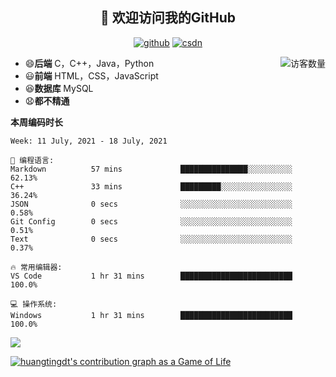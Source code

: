 <h2 align="center">👋 欢迎访问我的GitHub</h2>
  <p align="center">
    <a href="https://github.com/Huangtingdt/Huangtingdt"><img src="https://img.shields.io/badge/GitHub-ff79c6" alt="github"></a>
    <a href="https://blog.csdn.net/qq_43531216"><img src="https://img.shields.io/badge/CSDN-cf000e" alt="csdn"></a>
  </p>

  <img align='right' src="https://profile-counter.glitch.me/Huangtingdt/count.svg" alt="访客数量"/>

  - 😄**后端** C，C++，Java，Python
  - 😃**前端** HTML，CSS，JavaScript
  - 😆**数据库** MySQL
  - 😧**都不精通**

  **本周编码时长**

  <!--START_SECTION:waka-->
```text
Week: 11 July, 2021 - 18 July, 2021

💬 编程语言: 
Markdown          57 mins             ███████████████░░░░░░░░░░   62.13% 
C++               33 mins             █████████░░░░░░░░░░░░░░░░   36.24% 
JSON              0 secs              ░░░░░░░░░░░░░░░░░░░░░░░░░   0.58% 
Git Config        0 secs              ░░░░░░░░░░░░░░░░░░░░░░░░░   0.51% 
Text              0 secs              ░░░░░░░░░░░░░░░░░░░░░░░░░   0.37%

🔥 常用编辑器: 
VS Code           1 hr 31 mins        █████████████████████████   100.0%

💻 操作系统: 
Windows           1 hr 31 mins        █████████████████████████   100.0%

```


<!--END_SECTION:waka-->

[![](https://github-readme-stats.vercel.app/api?theme=onedark&username=huangtingdt)](https://github.com/anuraghazra/github-readme-stats)

  [![huangtingdt's contribution graph as a Game of Life](https://github4life.herokuapp.com/huangtingdt.gif)](https://github4life.herokuapp.com/huangtingdt)
